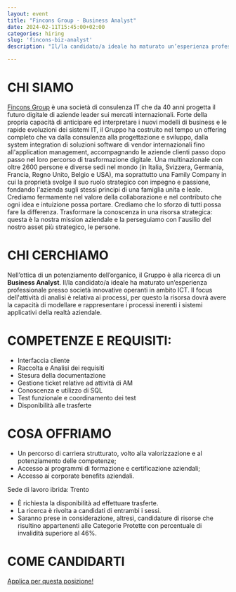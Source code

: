 ```yaml
---
layout: event
title: "Fincons Group - Business Analyst"
date: 2024-02-11T15:45:00+02:00
categories: hiring
slug: 'fincons-biz-analyst'
description: "Il/la candidato/a ideale ha maturato un’esperienza professionale presso società innovative operanti in ambito ICT. Il focus dell'attività di analisi è relativa ai processi, per questo la risorsa dovrà avere la capacità di modellare e rappresentare i processi inerenti i sistemi applicativi della realtà aziendale."

---
```


# CHI SIAMO
[Fincons Group](https://www.finconsgroup.com) è una società di consulenza IT che da 40 anni progetta il futuro digitale di aziende leader sui mercati internazionali. Forte della propria capacità di anticipare ed interpretare i nuovi modelli di business e le rapide evoluzioni dei sistemi IT, il Gruppo ha costruito nel tempo un offering completo che va dalla consulenza alla progettazione e sviluppo, dalla system integration di soluzioni software di vendor internazionali fino all'application management, accompagnando le aziende clienti passo dopo passo nel loro percorso di trasformazione digitale. Una multinazionale con oltre 2600 persone e diverse sedi nel mondo (in Italia, Svizzera, Germania, Francia, Regno Unito, Belgio e USA), ma soprattutto una Family Company in cui la proprietà svolge il suo ruolo strategico con impegno e passione, fondando l'azienda sugli stessi principi di una famiglia unita e leale.
Crediamo fermamente nel valore della collaborazione e nel contributo che ogni idea e intuizione possa portare. Crediamo che lo sforzo di tutti possa fare la differenza. Trasformare la conoscenza in una risorsa strategica: questa è la nostra mission aziendale e la perseguiamo con l'ausilio del nostro asset più strategico, le persone.

# CHI CERCHIAMO
Nell’ottica di un potenziamento dell’organico, il Gruppo è alla ricerca di un <b>Business Analyst</b>.
Il/la candidato/a ideale ha maturato un’esperienza professionale presso società innovative operanti in ambito ICT. Il focus dell'attività di analisi è relativa ai processi, per questo la risorsa dovrà avere la capacità di modellare e rappresentare i processi inerenti i sistemi applicativi della realtà aziendale.

# COMPETENZE E REQUISITI:
- Interfaccia cliente
- Raccolta e Analisi dei requisiti
- Stesura della documentazione
- Gestione ticket relative ad attività di AM
- Conoscenza e utilizzo di SQL
- Test funzionale e coordinamento dei test
- Disponibilità alle trasferte


# COSA OFFRIAMO
- Un percorso di carriera strutturato, volto alla valorizzazione e al potenziamento delle competenze;
- Accesso ai programmi di formazione e certificazione aziendali;
- Accesso ai corporate benefits aziendali.

Sede di lavoro ibrida: Trento

- È richiesta la disponibilità ad effettuare trasferte.
- La ricerca è rivolta a candidati di entrambi i sessi.
- Saranno prese in considerazione, altresì, candidature di risorse che risultino appartenenti alle Categorie Protette con percentuale di invalidità superiore al 46%.


# COME CANDIDARTI
<a class="btn btn-primary text-white btn-lg mt-3" target="_blank" href="https://fincons.applytojob.com/apply/TYLdlFQIEM/Business-Analyst">Applica per questa posizione!</a>